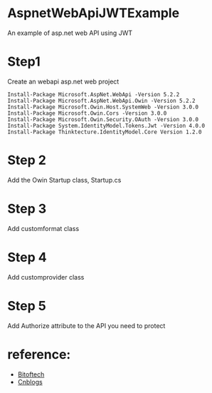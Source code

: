 # AspnetWebApiJWTExample
An example of asp.net web API using JWT

# Step1
Create an webapi asp.net web project
```
Install-Package Microsoft.AspNet.WebApi -Version 5.2.2
Install-Package Microsoft.AspNet.WebApi.Owin -Version 5.2.2
Install-Package Microsoft.Owin.Host.SystemWeb -Version 3.0.0
Install-Package Microsoft.Owin.Cors -Version 3.0.0
Install-Package Microsoft.Owin.Security.OAuth -Version 3.0.0
Install-Package System.IdentityModel.Tokens.Jwt -Version 4.0.0
Install-Package Thinktecture.IdentityModel.Core Version 1.2.0
```
# Step 2
Add the Owin Startup class, Startup.cs

# Step 3
Add customformat class

# Step 4
Add customprovider class

# Step 5
Add Authorize attribute to the API you need to protect

# reference:
* [Bitoftech](http://bitoftech.net/2014/10/27/json-web-token-asp-net-web-api-2-jwt-owin-authorization-server/)
* [Cnblogs](http://www.cnblogs.com/grissom007/p/6294746.html)
